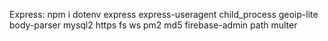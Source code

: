 Express: 
npm i dotenv express express-useragent child_process geoip-lite body-parser mysql2 https fs ws pm2 md5 firebase-admin path multer


